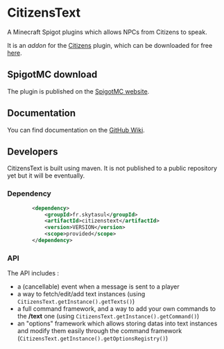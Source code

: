 # CitizensText
A Minecraft Spigot plugins which allows NPCs from Citizens to speak.

It is an *addon* for the [Citizens](https://www.spigotmc.org/resources/citizens.13811/) plugin, which can be downloaded for free [here](https://ci.citizensnpcs.co/job/Citizens2/).

## SpigotMC download
The plugin is published on the [SpigotMC website](https://www.spigotmc.org/resources/citizenstext.40107/).

## Documentation
You can find documentation on the [GitHub Wiki](https://github.com/SkytAsul/CitizensText/wiki).

## Developers
CitizensText is built using maven. It is not published to a public repository yet but it will be eventually.

### Dependency
```xml
		<dependency>
			<groupId>fr.skytasul</groupId>
			<artifactId>citizenstext</artifactId>
			<version>VERSION</version>
			<scope>provided</scope>
		</dependency>
```

### API
The API includes :
* a (cancellable) event when a message is sent to a player
* a way to fetch/edit/add text instances (using `CitizensText.getInstance().getTexts()`)
* a full command framework, and a way to add your own commands to the **/text** one (using `CitizensText.getInstance().getCommand()`)
* an "options" framework which allows storing datas into text instances and modify them easily through the command framework (`CitizensText.getInstance().getOptionsRegistry()`)